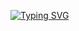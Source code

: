[![Typing SVG](https://readme-typing-svg.demolab.com/?lines=Olá!+Seja+Bem+-+Vindo;Second+line+of+text)](https://git.io/typing-svg)

<!--
**rafaboer/rafaboer** is a ✨ _special_ ✨ repository because its `README.md` (this file) appears on your GitHub profile.

Here are some ideas to get you started:

- 🔭 I’m currently working on ...
- 🌱 I’m currently learning ...
- 👯 I’m looking to collaborate on ...
- 🤔 I’m looking for help with ...
- 💬 Ask me about ...
- 📫 How to reach me: ...
- 😄 Pronouns: ...
- ⚡ Fun fact: ...
-->
